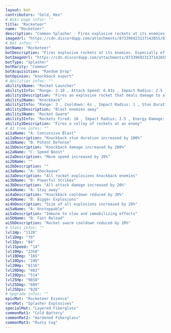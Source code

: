 ```yaml
---
layout: bot
contributors: "Gold, Hex"
# Wiki page infos: ""
title: "Rocketeer"
name: "Rocketeer"
description: "Common Splasher - Fires explosive rockets at its enemies. Especially effective against enemies that are grouped up. "
imageUrl: "https://cdn.discordapp.com/attachments/873396923137142855/873397107522928650/rocketeer.png"
# Bot infos: ""
botName: "Rocketeer"
botDescription: "Fires explosive rockets at its enemies. Especially effective against enemies that are grouped up."
botImageUrl: "https://cdn.discordapp.com/attachments/873396923137142855/873397107522928650/rocketeer.png"
botType: "Splasher"
botRarity: "Common"
botAcquisition: "Random Drop"
botOpinion: "knockback expert"
# Abilities infos: ""
ability1Name: "Rocket Launcher"
ability1Info: "Range: 2-10 , Attack Speed: 0.83s , Impact Radius: 2.5 , Energy Damage: 100%"
ability1Description: "Fires an explosive rocket that deals damage to all enemies in the blast radius"
ability2Name: "Knockback"
ability2Info: "Range: 3 , Cooldown: 6s , Impact Radius: 1 , Stun Duration: 1s , Knockback: Large , Energy Damage: 36%"
ability2Description: "Blast enemies away"
ability3Name: "Rocket Swarm"
ability3Info: "Rockets Fired: 10 , Impact Radius: 2.5 , Energy Damage: 43% , Range: 3-10 , Cooldown: 14s"
ability3Description: "Fires a volley of rockets at an enemy"
# AI tree infos: ""
ai1aName: "A: Concussive Blast"
ai1aDescription: "Knockback stun duration increased by 100%"
ai1bName: "B: Potent Defense"
ai1bDescription: "Knockback damage increased by 200%"
ai2aName: "C: Speed Boost"
ai2aDescription: "Move speed increased by 20%"
ai2bName: ""
ai2bDescription: ""
ai3aName: "A: Shockwave"
ai3aDescription: "All rocket explosions knockback enemies"
ai3bName: "B: Powerful Strikes"
ai3bDescription: "All attack damage increased by 20%"
ai4aName: "A: Stay away"
ai4aDescription: "Knockback cooldown reduced by 20%"
ai4bName: "B: Bigger Explosions"
ai4bDescription: "Size of all explosions increased by 20%"
ai5aName: "A: Unstoppable"
ai5aDescription: "Immune to slow and immobilizing effects"
ai5bName: "B: Fast Reload"
ai5bDescription: "Rocket swarm cooldown reduced by 20%"
# Stats infos: ""
lvl1Hp: "1120"
lvl1Dmg: "70"
lvl1Dps: "84"
lvl1Speed: "14"
lvl10Hp: "2358"
lvl10Dmg: "165"
lvl10Dps: "198"
lvl20Hp: "6116"
lvl20Dmg: "482"
lvl20Dps: "514"
lvl25Hp: "9850"
lvl25Dmg: "689"
lvl25Dps: "828"
# Upgrade infos: ""
epicMat: "Rocketeer Essence"
rareMat: "Splasher Explosives"
specialMat: "Layered Fiberglass"
commonMat1: "Cold Battery"
commonMat2: "Hardened Fiberglass"
commonMat3: "Rusty Cog"
---
```

